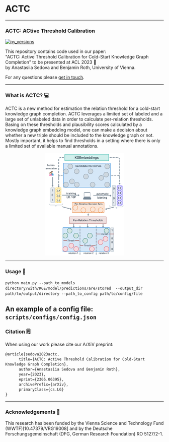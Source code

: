 # ACTC
****
### ACTC: ACtive Threshold Calibration

[![py\_versions](https://img.shields.io/badge/python-3.7%2B-blue)](https://pypi.org/pypi/cleanlab/)

This repository contains code used in our paper: </br>
"ACTC: Active Threshold Calibration for Cold-Start Knowledge Graph Completion"
to be presented at ACL 2023 🎉 </br>
by Anastasiia Sedova and Benjamin Roth, University of Vienna.

For any questions please [get in touch](mailto:anastasiia.sedova@univie.ac.at).

---

### What is ACTC? 💻

ACTC is a new method for estimation the relation threshold for a cold-start knowledge graph completion.
ACTC leverages a limited set of labeled and a large set of unlabeled data in order to calculate per-relation thresholds.
Basing on these thresholds and plausibility scores calculated by a knowledge graph embedding model, one 
can make a decision about whether a new triple should be included to the knowledge graph or not.
Mostly important, it helps to find thresholds in a setting where there is only a limited set of available manual 
annotations.

<p align="center">
  <img src="img.png" alt="ACTC" width="50%" height="50%">
</p>

---

### Usage 🚀

`python main.py --path_to_models directory/with/KGE/model/predictions/are/stored 
--output_dir path/to/output/directory --path_to_config path/to/config/file`

An example of a config file: `scripts/configs/config.json`
---
### Citation 🗒️

When using our work please cite our ArXiV preprint: 

```
@article{sedova2023actc,
      title={ACTC: Active Threshold Calibration for Cold-Start Knowledge Graph Completion}, 
      author={Anastasiia Sedova and Benjamin Roth},
      year={2023},
      eprint={2305.06395},
      archivePrefix={arXiv},
      primaryClass={cs.LG}
}
```
---
### Acknowledgements 💎

This research has been funded by the Vienna Science and Technology Fund (WWTF)[10.47379/VRG19008] and by the Deutsche Forschungsgemeinschaft (DFG, German Research Foundation) RO 5127/2-1.
